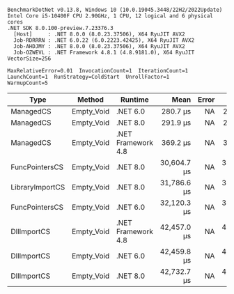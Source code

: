 ```

BenchmarkDotNet v0.13.8, Windows 10 (10.0.19045.3448/22H2/2022Update)
Intel Core i5-10400F CPU 2.90GHz, 1 CPU, 12 logical and 6 physical cores
.NET SDK 8.0.100-preview.7.23376.3
  [Host]     : .NET 8.0.0 (8.0.23.37506), X64 RyuJIT AVX2
  Job-RDRRRN : .NET 6.0.22 (6.0.2223.42425), X64 RyuJIT AVX2
  Job-AHDJMY : .NET 8.0.0 (8.0.23.37506), X64 RyuJIT AVX2
  Job-OZWEVL : .NET Framework 4.8.1 (4.8.9181.0), X64 RyuJIT VectorSize=256

MaxRelativeError=0.01  InvocationCount=1  IterationCount=1  
LaunchCount=1  RunStrategy=ColdStart  UnrollFactor=1  
WarmupCount=5  

```
| Type            | Method     | Runtime            | Mean        | Error | Median      | Min         | Max         | Allocated |
|---------------- |----------- |------------------- |------------:|------:|------------:|------------:|------------:|----------:|
| ManagedCS       | Empty_Void | .NET 6.0           |    280.7 μs |    NA |    280.7 μs |    280.7 μs |    280.7 μs |     640 B |
| ManagedCS       | Empty_Void | .NET 8.0           |    291.9 μs |    NA |    291.9 μs |    291.9 μs |    291.9 μs |     400 B |
| ManagedCS       | Empty_Void | .NET Framework 4.8 |    369.2 μs |    NA |    369.2 μs |    369.2 μs |    369.2 μs |         - |
| FuncPointersCS  | Empty_Void | .NET 8.0           | 30,604.7 μs |    NA | 30,604.7 μs | 30,604.7 μs | 30,604.7 μs |     400 B |
| LibraryImportCS | Empty_Void | .NET 8.0           | 31,786.6 μs |    NA | 31,786.6 μs | 31,786.6 μs | 31,786.6 μs |     400 B |
| FuncPointersCS  | Empty_Void | .NET 6.0           | 32,120.3 μs |    NA | 32,120.3 μs | 32,120.3 μs | 32,120.3 μs |     640 B |
| DllImportCS     | Empty_Void | .NET Framework 4.8 | 42,457.0 μs |    NA | 42,457.0 μs | 42,457.0 μs | 42,457.0 μs |         - |
| DllImportCS     | Empty_Void | .NET 6.0           | 42,459.8 μs |    NA | 42,459.8 μs | 42,459.8 μs | 42,459.8 μs |     640 B |
| DllImportCS     | Empty_Void | .NET 8.0           | 42,732.7 μs |    NA | 42,732.7 μs | 42,732.7 μs | 42,732.7 μs |     400 B |

